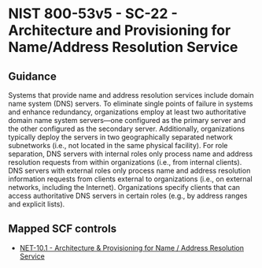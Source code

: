 # NIST 800-53v5 - SC-22 - Architecture and Provisioning for Name/Address Resolution Service
## Guidance
Systems that provide name and address resolution services include domain name system (DNS) servers. To eliminate single points of failure in systems and enhance redundancy, organizations employ at least two authoritative domain name system servers—one configured as the primary server and the other configured as the secondary server. Additionally, organizations typically deploy the servers in two geographically separated network subnetworks (i.e., not located in the same physical facility). For role separation, DNS servers with internal roles only process name and address resolution requests from within organizations (i.e., from internal clients). DNS servers with external roles only process name and address resolution information requests from clients external to organizations (i.e., on external networks, including the Internet). Organizations specify clients that can access authoritative DNS servers in certain roles (e.g., by address ranges and explicit lists).
## Mapped SCF controls
- [NET-10.1 - Architecture & Provisioning for Name / Address Resolution Service](../scf/net-101-architecture&provisioningfornameaddressresolutionservice.md)
